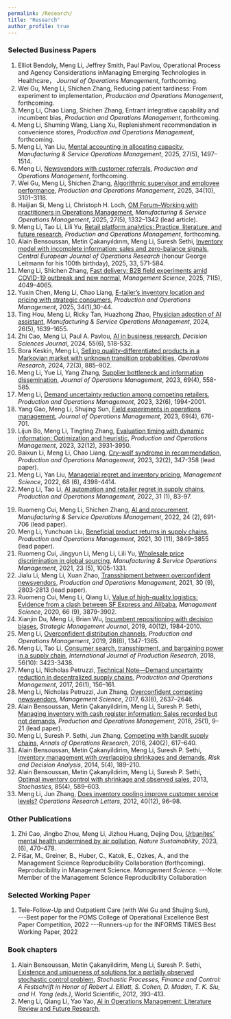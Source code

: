 ```yaml
---
permalink: /Research/
title: "Research"
author_profile: true
---
```


### Selected Business Papers

  1. Elliot Bendoly, Meng Li, Jeffrey Smith, Paul Pavlou, Operational Process and Agency Considerations inManaging Emerging Technologies in Healthcare， <i>Journal of Operations Management</i>, forthcoming.
  2. Wei Gu, Meng Li, Shichen Zhang, Reducing patient tardiness: From experiment to implementation, <i>Production and Operations Management</i>, forthcoming.
  3. Meng Li, Chao Liang, Shichen Zhang, Entrant integrative capability and incumbent bias, <i>Production and Operations Management</i>, forthcoming.
  4. Meng Li, Shuming Wang, Liang Xu, Replenishment recommendation in convenience stores, <i>Production and Operations Management</i>, forthcoming.
  5. Meng Li, Yan Liu, [Mental accounting in allocating capacity](https://pubsonline.informs.org/doi/full/10.1287/msom.2024.0804), <i>Manufacturing & Service Operations Management</i>, 2025, 27(5), 1497–1514.
  6. Meng Li, [Newsvendors with customer referrals](https://onlinelibrary.wiley.com/doi/abs/10.1111/poms.13807), <i>Production and Operations Management</i>, forthcoming.
  7. Wei Gu, Meng Li, Shichen Zhang, [Algorithmic supervisor and employee performance](https://papers.ssrn.com/sol3/papers.cfm?abstract_id=5138545), <i>Production and Operations Management</i>, 2025, 34(10), 3101–3118.
  8. Haijian Si, Meng Li, Christoph H. Loch, [OM Forum–Working with practitioners in Operations Management](https://papers.ssrn.com/sol3/papers.cfm?abstract_id=5140385),  <i>Manufacturing & Service Operations Management</i>,  2025, 27(5), 1332–1342 (lead article).
  9.  Meng Li, Tao Li, Lili Yu, [Retail platform analytics: Practice, literature, and future research](https://papers.ssrn.com/sol3/papers.cfm?abstract_id=3395606), <i>Production and Operations Management</i>, forthcoming.
  10.  Alain Bensoussan, Metin Çakanyıldırım, Meng Li, Suresh Sethi, [Inventory model with incomplete information: sales and zero-balance signals](https://link.springer.com/article/10.1007/s10100-025-00979-8), <i>Central European Journal of Operations Research</i> (honour George Leitmann for his 100th birthday), 2025, 33, 571-584.
  11.  Meng Li, Shichen Zhang, [Fast delivery: B2B field experiments amid COVID-19 outbreak and new normal](https://papers.ssrn.com/sol3/papers.cfm?abstract_id=3815400), <i>Management Science</i>, 2025, 71(5), 4049–4065. 
  12.  Yuxin Chen, Meng Li, Chao Liang, [E-tailer’s inventory location and pricing with strategic consumers](https://papers.ssrn.com/sol3/papers.cfm?abstract_id=3455905), <i>Production and Operations Management</i>, 2025, 34(1),30-44.
  13.  Ting Hou, Meng Li, Ricky Tan, Huazhong Zhao,    [Physician adoption of AI assistant](https://papers.ssrn.com/sol3/papers.cfm?abstract_id=4432784), <i>Manufacturing & Service Operations Management</i>, 2024, 26(5), 1639–1655.
  14. Zhi Cao, Meng Li, Paul A. Pavlou, [AI in business research](https://papers.ssrn.com/sol3/papers.cfm?abstract_id=4897619), <i>Decision Sciences Journal</i>, 2024, 55(6), 518-532. 
  15.  Bora Keskin, Meng Li, [Selling quality-differentiated products in a Markovian market with unknown transition probabilities](https://papers.ssrn.com/sol3/papers.cfm?abstract_id=3526568), <i>Operations Research</i>, 2024, 72(3), 885–902.  
  16.  Meng Li, Yue Li, Yang Zhang, [Supplier bottleneck and information dissemination](https://onlinelibrary.wiley.com/doi/abs/10.1002/joom.1239), <i>Journal of Operations Management</i>, 2023, 69(4), 558-585.
  17.   Meng Li, [Demand uncertainty reduction among competing retailers](https://onlinelibrary.wiley.com/doi/abs/10.1111/poms.13954), <i>Production and Operations Management</i>, 2023, 32(6), 1994-2001.
  18.   Yang Gao, Meng Li, Shujing Sun, [Field experiments in operations management](https://onlinelibrary.wiley.com/doi/abs/10.1002/joom.1240), <i>Journal of Operations Management</i>, 2023, 69(4), 676-701.
 19.  Lijun Bo, Meng Li, Tingting Zhang, [Evaluation timing with dynamic information: Optimization and heuristic](https://papers.ssrn.com/sol3/papers.cfm?abstract_id=2820437), <i>Production and Operations Management</i>, 2023, 32(12), 3931-3950. 
 20. Baixun Li, Meng Li, Chao Liang, [Cry-wolf syndrome in recommendation](https://onlinelibrary.wiley.com/doi/abs/10.1111/poms.13878), <i>Production and Operations Management</i>, 2023, 32(2), 347-358 (lead paper).
 21. Meng Li, Yan Liu, [Managerial regret and inventory pricing](https://papers.ssrn.com/sol3/papers.cfm?abstract_id=3726966), <i>Management Science</i>, 2022, 68 (6), 4398-4414.
 22. Meng Li, Tao Li, [AI automation and retailer regret in supply chains](https://onlinelibrary.wiley.com/doi/pdf/10.1111/poms.13498), <i>Production and Operations Management</i>, 2022, 31 (1), 83-97.
<!--   8. <a href="https://xdwong.github.io/files/AI and Procurement.pdf"><img src="https://img.shields.io/badge/Download-blue.svg" alt="Download"></a> -->
 19. Ruomeng Cui, Meng Li, Shichen Zhang, [AI and procurement](https://pubsonline.informs.org/doi/abs/10.1287/msom.2021.0989), <i>Manufacturing & Service Operations Management</i>, 2022, 24 (2), 691-706 (lead paper). 
 20. Meng Li, Yunchuan Liu, [Beneficial product returns in supply chains](https://onlinelibrary.wiley.com/doi/pdf/10.1111/poms.13519), <i>Production and Operations Management</i>, 2021, 30 (11), 3849–3855 (lead paper).
 21. Ruomeng Cui, Jingyun Li, Meng Li, Lili Yu, [Wholesale price discrimination in global sourcing](https://pubsonline.informs.org/doi/abs/10.1287/msom.2019.0862), <i>Manufacturing & Service Operations Management</i>, 2021, 23 (5), 1005-1331.
 22. Jialu Li, Meng Li, Xuan Zhao, [Transshipment between overconfident newsvendors](https://onlinelibrary.wiley.com/doi/pdf/10.1111/poms.13424), <i>Production and Operations Management</i>, 2021, 30 (9), 2803-2813 (lead paper).
 23. Ruomeng Cui, Meng Li, Qiang Li, [Value of high-quality logistics: Evidence from a clash between SF Express and Alibaba](https://pubsonline.informs.org/doi/abs/10.1287/mnsc.2019.3411), <i>Management Science</i>, 2020, 66 (9), 3879-3902.
 24. Xianjin Du, Meng Li, Brian Wu, [Incumbent repositioning with decision biases](https://onlinelibrary.wiley.com/doi/pdf/10.1002/smj.3047), <i>Strategic Management Journal</i>, 2019, 40(12), 1984-2010.
 25. Meng Li, [Overconfident distribution channels](https://onlinelibrary.wiley.com/doi/pdf/10.1111/poms.12981), <i>Production and Operations Management</i>, 2019, 28(6), 1347-1365.
 26. Meng Li, Tao Li, [Consumer search, transshipment, and bargaining power in a supply chain](https://www.tandfonline.com/doi/pdf/10.1080/00207543.2017.1326644), <i>International Journal of Production Research</i>, 2018, 56(10): 3423-3438.
 27. Meng Li, Nicholas Petruzzi, [Technical Note—Demand uncertainty reduction in decentralized supply chains](https://onlinelibrary.wiley.com/doi/pdf/10.1111/poms.12626), <i>Production and Operations Management</i>, 2017, 26(1), 156–161.
 28. Meng Li, Nicholas Petruzzi, Jun Zhang, [Overconfident competing newsvendors](https://pubsonline.informs.org/doi/abs/10.1287/mnsc.2016.2469), <i>Management Science</i>, 2017, 63(8), 2637–2646.
 29. Alain Bensoussan, Metin Çakanyildirim, Meng Li, Suresh P. Sethi, [Managing inventory with cash register information: Sales recorded but not demands](https://onlinelibrary.wiley.com/doi/pdf/10.1111/poms.12511), <i>Production and Operations Management</i>, 2016, 25(1), 9–21 (lead paper).
 30. Meng Li, Suresh P. Sethi, Jun Zhang, [Competing with bandit supply chains](https://link.springer.com/article/10.1007/s10479-014-1632-4), <i>Annals of Operations Research</i>, 2016, 240(2), 617–640.
 32. Alain Bensoussan, Metin Çakanyildirim, Meng Li, Suresh P. Sethi, [Inventory management with overlapping shrinkages and demands](https://content.iospress.com/articles/risk-and-decision-analysis/rda110), <i>Risk and Decision Analysis</i>, 2014, 5(4), 189–210. 
 33. Alain Bensoussan, Metin Çakanyildirim, Meng Li, Suresh P. Sethi, [Optimal inventory control with shrinkage and observed sales](https://www.tandfonline.com/doi/pdf/10.1080/17442508.2013.802091), 2013, <i>Stochastics</i>, 85(4), 589–603.  
 34. Meng Li, Jun Zhang, [Does inventory pooling improve customer service levels?](https://www.sciencedirect.com/science/article/abs/pii/S0167637711001398) <i>Operations Research Letters</i>, 2012, 40(12), 96–98. 

  <!--20. Tieming Liu, Meng Li, [Structural flexibility indices with shrinking capacities in cross production](https://www.tandfonline.com/doi/pdf/10.1080/00207543.2010.537386), <i>International Journal of Production Research</i>, 2012, 50(2), 393–407.-->

### Other Publications

   1. Zhi Cao, Jingbo Zhou, Meng Li, Jizhou Huang, Dejing Dou, [Urbanites’ mental health undermined by air pollution](https://www.nature.com/articles/s41893-022-01032-1), <i>Nature Sustainability</i>, 2023, (6), 470–478.
   2. Fišar, M., Greiner, B., Huber, C., Katok, E., Ozkes, A., and the Management Science Reproducibility Collaboration (forthcoming). Reproducibility in Management Science. <i>Management Science</i>. ---Note: Member of the Management Science Reproducibility Collaboration

### Selected Working Paper

 
   
  1.  Tele-Follow-Up and Outpatient Care (with Wei Gu and Shujing Sun), 
  <br> ---Best paper for the POMS College of Operational Excellence Best Paper Competition, 2022
       ---Runners-up for the INFORMS TIMES Best Working Paper, 2022<br> 



  
   <!-- 4. Meng Li, Shichen Zhang, Algorithm aversion in distribution channels-->


  <!-- 4. Lijun Bo, Meng Li, Tingting Zhang, Evaluation Timing with Dynamic Information: Optimization and Heuristic, <i>Production and Operations Management</i> (invited for second review; first-round decision: Major Revision).-->

  <!--5. Wei Gu, Meng Li, Shichen Zhang, [AI supervisor and worker performance](https://papers.ssrn.com/sol3/papers.cfm?abstract_id=3968005), <i>Production and Operations Management</i> (invited for second review; first-round decision: Major Revision).-->
  
  <!--6. Meng Li, Shujing Sun, Field experiment in operations management, (invited by <i>Journal of Operations Management</i>).-->


### Book chapters

  1. Alain Bensoussan, Metin Çakanyildirim, Meng Li, Suresh P. Sethi, [Existence and uniqueness of solutions for a partially observed stochastic control problem](https://www.worldscientific.com/doi/pdf/10.1142/9789814383318_0017), <i>Stochastic Processes, Finance and Control: A Festschrift in Honor of Robert J. Elliott, S. Cohen, D. Madan, T. K. Siu, and H. Yang (eds.)</i>, World Scientific, 2012, 393–413.
  2. Meng Li, Qiang Li, Yao Yao, [Al in Operations Management: Literature Review and Future Research](https://papers.ssrn.com/sol3/papers.cfm?abstract_id=5044674),

